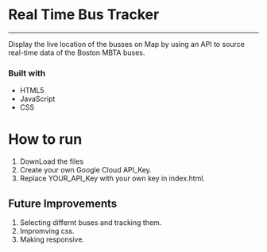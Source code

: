 # Real Time Bus Tracker
***
Display the live location of the busses on Map by using an API to source real-time data of the Boston MBTA buses.
### Built with
- HTML5
- JavaScript
- CSS
# How to run 
1) DownLoad the files
2) Create your own Google Cloud API_Key.
3) Replace YOUR_API_Key with your own key in index.html.
## Future Improvements 
1) Selecting differnt buses and tracking them.
2) Impromving css.
3) Making responsive.


 
